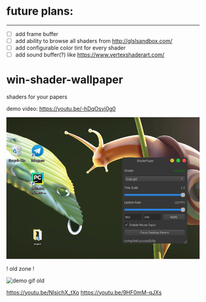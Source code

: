 # future plans:
---------------
- [ ] add frame buffer
- [ ] add ability to browse all shaders from http://glslsandbox.com/
- [ ] add configurable color tint for every shader
- [ ] add sound buffer(?) like https://www.vertexshaderart.com/

# win-shader-wallpaper

shaders for your papers

demo video: https://youtu.be/-hDqOsvj0g0

![demo gif 1](https://raw.githubusercontent.com/Elizabwth/win-shader-wallpaper/master/snail.gif)


! old zone !

![demo gif old](https://raw.githubusercontent.com/Elizabwth/win-shader-wallpaper/master/mirkye.gif)

https://youtu.be/NlsjchX_tXo
https://youtu.be/9HF0mM-qJXs
